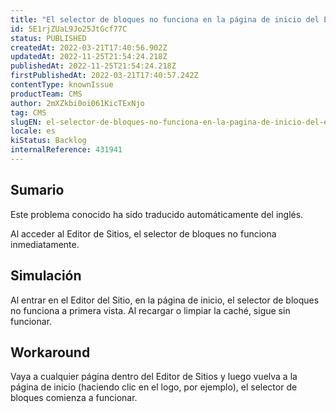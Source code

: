 ```yaml
---
title: "El selector de bloques no funciona en la página de inicio del Editor de Sitios"
id: 5E1rjZUaL9Jo25JtGcf77C
status: PUBLISHED
createdAt: 2022-03-21T17:40:56.902Z
updatedAt: 2022-11-25T21:54:24.218Z
publishedAt: 2022-11-25T21:54:24.218Z
firstPublishedAt: 2022-03-21T17:40:57.242Z
contentType: knownIssue
productTeam: CMS
author: 2mXZkbi0oi061KicTExNjo
tag: CMS
slugEN: el-selector-de-bloques-no-funciona-en-la-pagina-de-inicio-del-editor-de-sitios
locale: es
kiStatus: Backlog
internalReference: 431941
---
```


## Sumario

<div class="alert alert-info">
  <p>Este problema conocido ha sido traducido automáticamente del inglés.</p>
</div>


Al acceder al Editor de Sitios, el selector de bloques no funciona inmediatamente.



## Simulación


Al entrar en el Editor del Sitio, en la página de inicio, el selector de bloques no funciona a primera vista. Al recargar o limpiar la caché, sigue sin funcionar.



## Workaround


Vaya a cualquier página dentro del Editor de Sitios y luego vuelva a la página de inicio (haciendo clic en el logo, por ejemplo), el selector de bloques comienza a funcionar.

